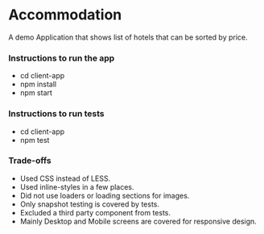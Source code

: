 # Accommodation

A demo Application that shows list of hotels that can be sorted by price.

### Instructions to run the app
- cd client-app
- npm install
- npm start

### Instructions to run tests
- cd client-app
- npm test

### Trade-offs
- Used CSS instead of LESS.
- Used inline-styles in a few places.
- Did not use loaders or loading sections for images.
- Only snapshot testing is covered by tests.
- Excluded a third party component from tests.
- Mainly Desktop and Mobile screens are covered for responsive design.
